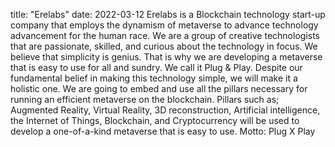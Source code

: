 title: "Erelabs"
date: 2022-03-12
Erelabs is a Blockchain technology start-up company that employs the dynamism of metaverse to advance technology advancement for the human race. We are a group of creative technologists that are passionate, skilled, and curious about the technology in focus. We believe that simplicity is genius. That is why we are developing a metaverse that is easy to use for all and sundry. We call it Plug & Play. Despite our fundamental belief in making this technology simple, we will make it a holistic one. We are going to embed and use all the pillars necessary for running an efficient metaverse on the blockchain. Pillars such as; Augmented Reality, Virtual Reality, 3D reconstruction, Artificial intelligence, the Internet of Things, Blockchain, and Cryptocurrency will be used to develop a one-of-a-kind metaverse that is easy to use. Motto: Plug X Play
